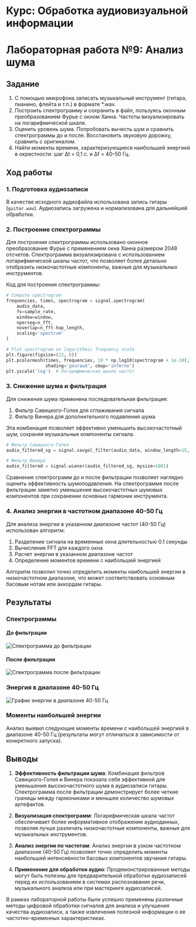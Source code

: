 # Курс: Обработка аудиовизуальной информации

# Лабораторная работа №9: Анализ шума

## Задание

1. С помощью микрофона записать музыкальный инструмент (гитара, пианино, флейта и т.п.) в формате *.wav.
2. Построить спектрограмму и сохранить в файл, пользуясь оконным преобразованием Фурье с окном Ханна. Частоты визуализировать на логарифмической шкале.
3. Оценить уровень шума. Попробовать вычесть шум и сравнить спектрограммы до и после. Восстановить звуковую дорожку, сравнить с оригиналом.
4. Найти моменты времени, характеризующиеся наибольшей энергией в окрестности: шаг Δt = 0,1 c. и Δf = 40–50 Гц.

## Ход работы

### 1. Подготовка аудиозаписи

В качестве исходного аудиофайла использована запись гитары (`guitar.wav`). Аудиозапись загружена и нормализована для дальнейшей обработки.

### 2. Построение спектрограммы

Для построения спектрограммы использовано оконное преобразование Фурье с применением окна Ханна размером 2048 отсчетов. Спектрограмма визуализирована с использованием логарифмической шкалы частот, что позволяет более детально отобразить низкочастотные компоненты, важные для музыкальных инструментов.

Код для построения спектрограммы:
```python
# Compute spectrogram
frequencies, times, spectrogram = signal.spectrogram(
    audio_data, 
    fs=sample_rate,
    window=window,
    nperseg=n_fft,
    noverlap=n_fft-hop_length,
    scaling='spectrum'
)

# Plot spectrogram on logarithmic frequency scale
plt.figure(figsize=(12, 6))
plt.pcolormesh(times, frequencies, 10 * np.log10(spectrogram + 1e-10), 
               shading='gouraud', cmap='inferno')
plt.yscale('log')  # Логарифмическая шкала частот
```

### 3. Снижение шума и фильтрация

Для снижения шума применена последовательная фильтрация:
1. Фильтр Савицкого-Голея для сглаживания сигнала
2. Фильтр Винера для дополнительного подавления шума

Эта комбинация позволяет эффективно уменьшить высокочастотный шум, сохраняя музыкальные компоненты сигнала.

```python
# Фильтр Савицкого-Голея
audio_filtered_sg = signal.savgol_filter(audio_data, window_length=15, polyorder=3)

# Фильтр Винера
audio_filtered = signal.wiener(audio_filtered_sg, mysize=1001)
```

Сравнение спектрограмм до и после фильтрации позволяет наглядно оценить эффективность шумоподавления. На спектрограмме после фильтрации заметно уменьшение высокочастотных шумовых компонентов при сохранении основных гармоник инструмента.

### 4. Анализ энергии в частотном диапазоне 40-50 Гц

Для анализа энергии в указанном диапазоне частот (40-50 Гц) использован алгоритм:
1. Разделение сигнала на временные окна длительностью 0.1 секунды
2. Вычисление FFT для каждого окна
3. Расчет энергии в указанном диапазоне частот
4. Определение моментов времени с наибольшей энергией

Алгоритм позволил точно определить моменты наибольшей энергии в низкочастотном диапазоне, что может соответствовать основным басовым нотам или аккордам гитары.

## Результаты

### Спектрограммы

#### До фильтрации
![Спектрограмма до фильтрации](results/spectrogram_before.png)

#### После фильтрации
![Спектрограмма после фильтрации](results/spectrogram_after.png)

### Энергия в диапазоне 40-50 Гц
![График энергии в диапазоне 40-50 Гц](results/energy_40_50Hz.png)

### Моменты наибольшей энергии

Анализ выявил следующие моменты времени с наибольшей энергией в диапазоне 40-50 Гц (результаты могут отличаться в зависимости от конкретного запуска).

## Выводы

1. **Эффективность фильтрации шума**: Комбинация фильтров Савицкого-Голея и Винера показала себя эффективной для уменьшения высокочастотного шума в аудиозаписи гитары. Спектрограмма после фильтрации демонстрирует более четкие границы между гармониками и меньшее количество шумовых артефактов.

2. **Визуализация спектрограмм**: Логарифмическая шкала частот обеспечивает более информативное отображение аудиоданных, позволяя лучше различать низкочастотные компоненты, важные для музыкальных инструментов.

3. **Анализ энергии по частотам**: Анализ энергии в узком частотном диапазоне (40-50 Гц) позволяет точно определить моменты наибольшей интенсивности басовых компонентов звучания гитары.

4. **Применение для обработки аудио**: Продемонстрированные методы могут быть полезны для предварительной обработки аудиозаписей перед их использованием в системах распознавания речи, музыкального анализа или при мастеринге аудиозаписей.

В рамках лабораторной работы были успешно применены различные методы цифровой обработки сигналов для анализа и улучшения качества аудиозаписи, а также извлечения полезной информации о ее частотно-временных характеристиках.